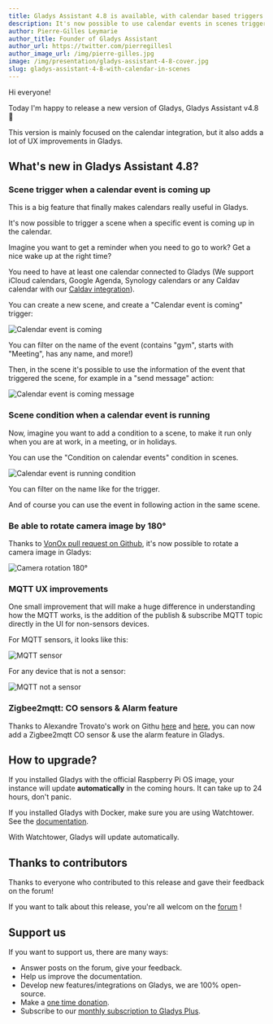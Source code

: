 ```yaml
---
title: Gladys Assistant 4.8 is available, with calendar based triggers and conditions in scenes!
description: It's now possible to use calendar events in scenes triggers & conditions.
author: Pierre-Gilles Leymarie
author_title: Founder of Gladys Assistant
author_url: https://twitter.com/pierregillesl
author_image_url: /img/pierre-gilles.jpg
image: /img/presentation/gladys-assistant-4-8-cover.jpg
slug: gladys-assistant-4-8-with-calendar-in-scenes
---
```


Hi everyone!

Today I'm happy to release a new version of Gladys, Gladys Assistant v4.8 🥳

This version is mainly focused on the calendar integration, but it also adds a lot of UX improvements in Gladys.

## What's new in Gladys Assistant 4.8?

### Scene trigger when a calendar event is coming up

This is a big feature that finally makes calendars really useful in Gladys.

It's now possible to trigger a scene when a specific event is coming up in the calendar.

Imagine you want to get a reminder when you need to go to work? Get a nice wake up at the right time?

You need to have at least one calendar connected to Gladys (We support iCloud calendars, Google Agenda, Synology calendars or any Caldav calendar with our [Caldav integration](/docs/integrations/caldav/)).

You can create a new scene, and create a "Calendar event is coming" trigger:

![Calendar event is coming](../static/img/docs/en/scenes/calendar-event-is-coming/calendar-event-is-coming.jpg)

You can filter on the name of the event (contains "gym", starts with "Meeting", has any name, and more!)

Then, in the scene it's possible to use the information of the event that triggered the scene, for example in a "send message" action:

![Calendar event is coming message](../static/img/docs/en/scenes/calendar-event-is-coming/msg-calendar-is-coming-en.jpg)

### Scene condition when a calendar event is running

Now, imagine you want to add a condition to a scene, to make it run only when you are at work, in a meeting, or in holidays.

You can use the "Condition on calendar events" condition in scenes.

![Calendar event is running condition](../static/img/docs/en/scenes/calendar-event-is-running/calendar-event-is-running.jpg)

You can filter on the name like for the trigger.

And of course you can use the event in following action in the same scene.

### Be able to rotate camera image by 180°

Thanks to [VonOx pull request on Github](https://github.com/GladysAssistant/Gladys/pull/1297), it's now possible to rotate a camera image in Gladys:

![Camera rotation 180°](../static/img/articles/en/gladys-4-8/camera-rotation-en.jpg)

### MQTT UX improvements

One small improvement that will make a huge difference in understanding how the MQTT works, is the addition of the publish & subscribe MQTT topic directly in the UI for non-sensors devices.

For MQTT sensors, it looks like this:

![MQTT sensor](../static/img/articles/en/gladys-4-8/sensor-en.jpg)

For any device that is not a sensor:

![MQTT not a sensor](../static/img/articles/en/gladys-4-8/non-sensor-en.jpg)

### Zigbee2mqtt: CO sensors & Alarm feature

Thanks to Alexandre Trovato's work on Githu [here](https://github.com/GladysAssistant/Gladys/pull/1417) and [here](https://github.com/GladysAssistant/Gladys/pull/1420), you can now add a Zigbee2mqtt CO sensor & use the alarm feature in Gladys.

## How to upgrade?

If you installed Gladys with the official Raspberry Pi OS image, your instance will update **automatically** in the coming hours. It can take up to 24 hours, don't panic.

If you installed Gladys with Docker, make sure you are using Watchtower. See the [documentation](/docs/installation/docker#auto-upgrade-gladys-with-watchtower).

With Watchtower, Gladys will update automatically.

## Thanks to contributors

Thanks to everyone who contributed to this release and gave their feedback on the forum!

If you want to talk about this release, you're all welcom on the [forum](https://community.gladysassistant.com/) !

## Support us

If you want to support us, there are many ways:

- Answer posts on the forum, give your feedback.
- Help us improve the documentation.
- Develop new features/integrations on Gladys, we are 100% open-source.
- Make a [one time donation](https://www.buymeacoffee.com/gladysassistant).
- Subscribe to our [monthly subscription to Gladys Plus](/plus).

